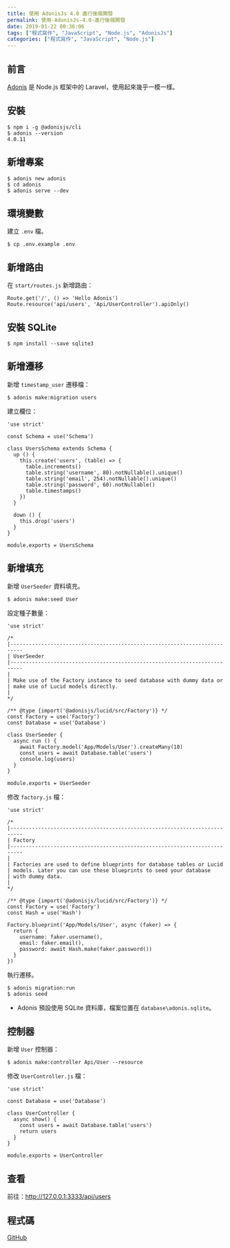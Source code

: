 ```yaml
---
title: 使用 AdonisJs 4.0 進行後端開發
permalink: 使用-AdonisJs-4.0-進行後端開發
date: 2019-01-22 00:36:06
tags: ["程式寫作", "JavaScript", "Node.js", "AdonisJs"]
categories: ["程式寫作", "JavaScript", "Node.js"]
---
```


## 前言
[Adonis](https://github.com/adonisjs/adonis-framework) 是 Node.js 框架中的 Laravel，使用起來幾乎一模一樣。

## 安裝
```
$ npm i -g @adonisjs/cli
$ adonis --version
4.0.11
```

## 新增專案
```
$ adonis new adonis
$ cd adonis
$ adonis serve --dev
```

## 環境變數
建立 `.env` 檔。
```
$ cp .env.example .env
```

## 新增路由
在 `start/routes.js` 新增路由：
```JS
Route.get('/', () => 'Hello Adonis')
Route.resource('api/users', 'Api/UserController').apiOnly()
```

## 安裝 SQLite
```
$ npm install --save sqlite3
```

## 新增遷移
新增 `timestamp_user` 遷移檔：
```
$ adonis make:migration users
```

建立欄位：
```JS
'use strict'

const Schema = use('Schema')

class UsersSchema extends Schema {
  up () {
    this.create('users', (table) => {
      table.increments()
      table.string('username', 80).notNullable().unique()
      table.string('email', 254).notNullable().unique()
      table.string('password', 60).notNullable()
      table.timestamps()
    })
  }

  down () {
    this.drop('users')
  }
}

module.exports = UsersSchema
```

## 新增填充
新增 `UserSeeder` 資料填充。
```
$ adonis make:seed User
```

設定種子數量：
```JS
'use strict'

/*
|--------------------------------------------------------------------------
| UserSeeder
|--------------------------------------------------------------------------
|
| Make use of the Factory instance to seed database with dummy data or
| make use of Lucid models directly.
|
*/

/** @type {import('@adonisjs/lucid/src/Factory')} */
const Factory = use('Factory')
const Database = use('Database')

class UserSeeder {
  async run () {
    await Factory.model('App/Models/User').createMany(10)
    const users = await Database.table('users')
    console.log(users)
  }
}

module.exports = UserSeeder
```

修改 `factory.js` 檔：
```JS
'use strict'

/*
|--------------------------------------------------------------------------
| Factory
|--------------------------------------------------------------------------
|
| Factories are used to define blueprints for database tables or Lucid
| models. Later you can use these blueprints to seed your database
| with dummy data.
|
*/

/** @type {import('@adonisjs/lucid/src/Factory')} */
const Factory = use('Factory')
const Hash = use('Hash')

Factory.blueprint('App/Models/User', async (faker) => {
  return {
    username: faker.username(),
    email: faker.email(),
    password: await Hash.make(faker.password())
  }
})
```

執行遷移。
```
$ adonis migration:run
$ adonis seed
```
- Adonis 預設使用 SQLite 資料庫，檔案位置在 `database\adonis.sqlite`。

## 控制器
新增 `User` 控制器：
```
$ adonis make:controller Api/User --resource
```

修改 `UserController.js` 檔：
```JS
'use strict'

const Database = use('Database')

class UserController {
  async show() {
    const users = await Database.table('users')
    return users
  }
}

module.exports = UserController
```

## 查看
前往：http://127.0.0.1:3333/api/users

## 程式碼
[GitHub](https://github.com/memochou1993/adonis)
